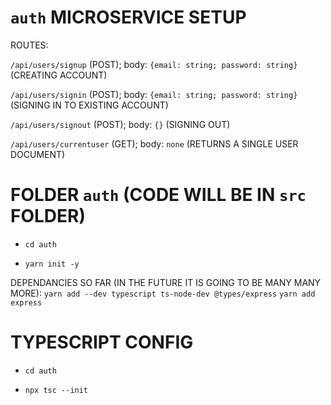 # `auth` MICROSERVICE SETUP

ROUTES:

`/api/users/signup` (POST); body: `{email: string; password: string}` (CREATING ACCOUNT)

`/api/users/signin` (POST); body: `{email: string; password: string}` (SIGNING IN TO EXISTING ACCOUNT)

`/api/users/signout` (POST); body: `{}` (SIGNING OUT)

`/api/users/currentuser` (GET); body: `none` (RETURNS A SINGLE USER DOCUMENT)

# FOLDER `auth` (CODE WILL BE IN `src` FOLDER)

- `cd auth`

- `yarn init -y`

DEPENDANCIES SO FAR (IN THE FUTURE IT IS GOING TO BE MANY MANY MORE): `yarn add --dev typescript ts-node-dev @types/express` `yarn add express`

# TYPESCRIPT CONFIG

- `cd auth`

- `npx tsc --init`
